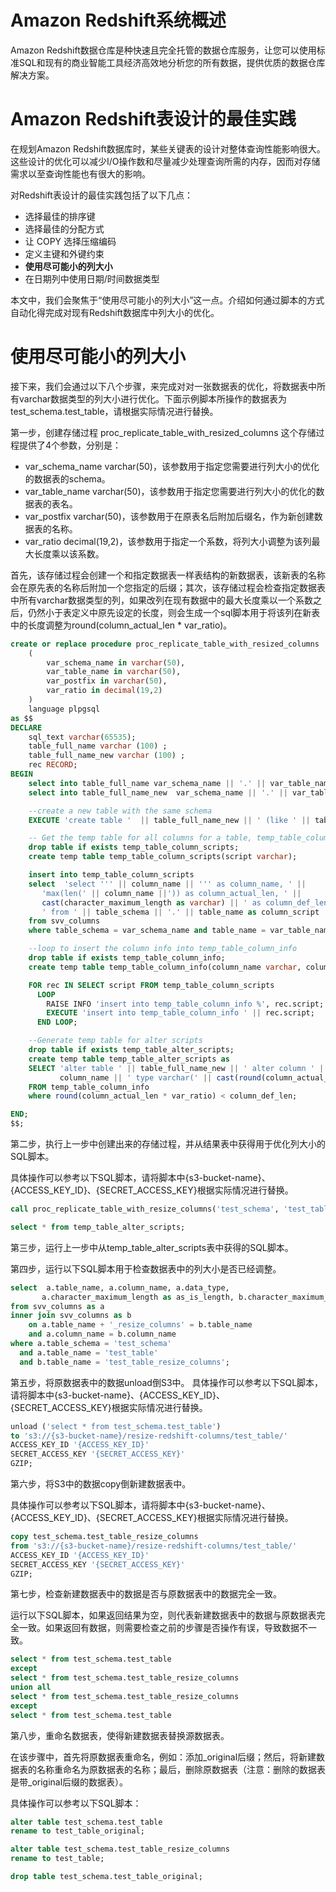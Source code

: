 # Amazon Redshift系统概述
Amazon Redshift数据仓库是种快速且完全托管的数据仓库服务，让您可以使用标准SQL和现有的商业智能工具经济高效地分析您的所有数据，提供优质的数据仓库解决方案。

# Amazon Redshift表设计的最佳实践

在规划Amazon Redshift数据库时，某些关键表的设计对整体查询性能影响很大。这些设计的优化可以减少I/O操作数和尽量减少处理查询所需的内存，因而对存储需求以至查询性能也有很大的影响。

对Redshift表设计的最佳实践包括了以下几点：

- 选择最佳的排序键
- 选择最佳的分配方式
- 让 COPY 选择压缩编码
- 定义主键和外键约束
- **使用尽可能小的列大小**
- 在日期列中使用日期/时间数据类型

本文中，我们会聚焦于“使用尽可能小的列大小”这一点。介绍如何通过脚本的方式自动化得完成对现有Redshift数据库中列大小的优化。


# 使用尽可能小的列大小

接下来，我们会通过以下八个步骤，来完成对对一张数据表的优化，将数据表中所有varchar数据类型的列大小进行优化。下面示例脚本所操作的数据表为test_schema.test_table，请根据实际情况进行替换。

第一步，创建存储过程 proc_replicate_table_with_resized_columns
这个存储过程提供了4个参数，分别是：

- var_schema_name varchar(50)，该参数用于指定您需要进行列大小的优化的数据表的schema。
- var_table_name varchar(50)，该参数用于指定您需要进行列大小的优化的数据表的表名。
- var_postfix varchar(50)，该参数用于在原表名后附加后缀名，作为新创建数据表的名称。
- var_ratio decimal(19,2)，该参数用于指定一个系数，将列大小调整为该列最大长度乘以该系数。

首先，该存储过程会创建一个和指定数据表一样表结构的新数据表，该新表的名称会在原先表的名称后附加一个您指定的后缀；其次，该存储过程会检查指定数据表中所有varchar数据类型的列，如果改列在现有数据中的最大长度乘以一个系数之后，仍然小于表定义中原先设定的长度，则会生成一个sql脚本用于将该列在新表中的长度调整为round(column_actual_len * var_ratio)。

```sql
create or replace procedure proc_replicate_table_with_resized_columns
	(
        var_schema_name in varchar(50),
        var_table_name in varchar(50),
        var_postfix in varchar(50),
        var_ratio in decimal(19,2)
    )
    language plpgsql
as $$
DECLARE
    sql_text varchar(65535);
    table_full_name varchar (100) ;
    table_full_name_new varchar (100) ;
    rec RECORD;
BEGIN
    select into table_full_name var_schema_name || '.' || var_table_name;
    select into table_full_name_new  var_schema_name || '.' || var_table_name || var_postfix;

    --create a new table with the same schema
    EXECUTE 'create table '  || table_full_name_new || ' (like ' || table_full_name || ')';

    -- Get the temp table for all columns for a table, temp_table_column_scripts
    drop table if exists temp_table_column_scripts;
    create temp table temp_table_column_scripts(script varchar);

    insert into temp_table_column_scripts
    select  'select ''' || column_name || ''' as column_name, ' ||
       'max(len(' || column_name ||')) as column_actual_len, ' ||
       cast(character_maximum_length as varchar) || ' as column_def_len' ||
       ' from ' || table_schema || '.' || table_name as column_script
    from svv_columns
    where table_schema = var_schema_name and table_name = var_table_name and data_type = 'character varying';

    --loop to insert the column info into temp_table_column_info
    drop table if exists temp_table_column_info;
    create temp table temp_table_column_info(column_name varchar, column_actual_len int, column_def_len int);

    FOR rec IN SELECT script FROM temp_table_column_scripts
      LOOP
        RAISE INFO 'insert into temp_table_column_info %', rec.script;
        EXECUTE 'insert into temp_table_column_info ' || rec.script;
      END LOOP;

    --Generate temp table for alter scripts
    drop table if exists temp_table_alter_scripts;
    create temp table temp_table_alter_scripts as
    SELECT 'alter table ' || table_full_name_new || ' alter column ' ||
           column_name || ' type varchar(' || cast(round(column_actual_len * var_ratio) as varchar) || ');'
    FROM temp_table_column_info
    where round(column_actual_len * var_ratio) < column_def_len;

END;
$$;
```

第二步，执行上一步中创建出来的存储过程，并从结果表中获得用于优化列大小的SQL脚本。

具体操作可以参考以下SQL脚本，请将脚本中{s3-bucket-name}、{ACCESS_KEY_ID}、{SECRET_ACCESS_KEY}根据实际情况进行替换。

```sql
call proc_replicate_table_with_resize_columns('test_schema', 'test_table', '_resize_columns', '1.15');

select * from temp_table_alter_scripts;
```

第三步，运行上一步中从temp_table_alter_scripts表中获得的SQL脚本。

第四步，运行以下SQL脚本用于检查数据表中的列大小是否已经调整。
```sql
select  a.table_name, a.column_name, a.data_type,
       a.character_maximum_length as as_is_length, b.character_maximum_length as to_be_length
from svv_columns as a
inner join svv_columns as b
    on a.table_name + '_resize_columns' = b.table_name
    and a.column_name = b.column_name
where a.table_schema = 'test_schema'
  and a.table_name = 'test_table'
  and b.table_name = 'test_table_resize_columns';
```

第五步，将原数据表中的数据unload倒S3中。
具体操作可以参考以下SQL脚本，请将脚本中{s3-bucket-name}、{ACCESS_KEY_ID}、{SECRET_ACCESS_KEY}根据实际情况进行替换。
```sql
unload ('select * from test_schema.test_table')
to 's3://{s3-bucket-name}/resize-redshift-columns/test_table/'
ACCESS_KEY_ID '{ACCESS_KEY_ID}'
SECRET_ACCESS_KEY '{SECRET_ACCESS_KEY}'
GZIP;
```

第六步，将S3中的数据copy倒新建数据表中。

具体操作可以参考以下SQL脚本，请将脚本中{s3-bucket-name}、{ACCESS_KEY_ID}、{SECRET_ACCESS_KEY}根据实际情况进行替换。
```sql
copy test_schema.test_table_resize_columns
from 's3://{s3-bucket-name}/resize-redshift-columns/test_table/'
ACCESS_KEY_ID '{ACCESS_KEY_ID}'
SECRET_ACCESS_KEY '{SECRET_ACCESS_KEY}'
GZIP;
```

第七步，检查新建数据表中的数据是否与原数据表中的数据完全一致。

运行以下SQL脚本，如果返回结果为空，则代表新建数据表中的数据与原数据表完全一致。如果返回有数据，则需要检查之前的步骤是否操作有误，导致数据不一致。

```sql
select * from test_schema.test_table
except
select * from test_schema.test_table_resize_columns
union all
select * from test_schema.test_table_resize_columns
except
select * from test_schema.test_table
```

第八步，重命名数据表，使得新建数据表替换源数据表。

在该步骤中，首先将原数据表重命名，例如：添加_original后缀；然后，将新建数据表的名称重命名为原数据表的名称；最后，删除原数据表（注意：删除的数据表是带_original后缀的数据表）。

具体操作可以参考以下SQL脚本：
```sql
alter table test_schema.test_table
rename to test_table_original;

alter table test_schema.test_table_resize_columns
rename to test_table;

drop table test_schema.test_table_original;
```

